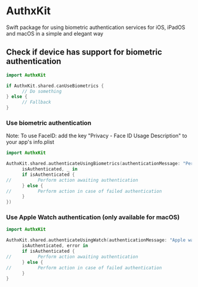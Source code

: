 # AuthxKit
Swift package for using biometric authentication services for iOS, iPadOS and macOS in a simple and elegant way

## Check if device has support for biometric authentication
```swift
import AuthxKit

if AuthxKit.shared.canUseBiometrics {
      // Do something
} else {
      // Fallback
}
```
### Use biometric authentication
Note: To use FaceID: add the key "Privacy - Face ID Usage Description" to your app's info.plist
```swift
import AuthxKit

AuthxKit.shared.authenticateUsingBiometrics(authenticationMessage: "Perform biometric authentication to proceed", completion: {
      isAuthenticated, _ in
      if isAuthenticated {
//          Perform action awaiting authentication
      } else {
//          Perform action in case of failed authentication
      }
})
```
### Use Apple Watch authentication (only available for macOS)
```swift
import AuthxKit

AuthxKit.shared.authenticateUsingWatch(authenticationMessage: "Apple watch auth") {
      isAuthenticated, error in
      if isAuthenticated {
//          Perform action awaiting authentication
      } else {
//          Perform action in case of failed authentication
      }
}
```
